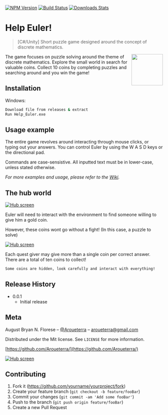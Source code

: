 [![NPM Version][npm-image]][npm-url]
[![Build Status][travis-image]][travis-url]
[![Downloads Stats][npm-downloads]][npm-url]

# Help Euler!
> [C#/Unity] Short puzzle game designed around the concept of discrete mathematics.

<img align="right" width="100" height="100" src="https://github.com/Aroueterra/Help_Euler/blob/master/graphics/if_cat_laptop_185531.png">
The game focuses on puzzle solving around the theme of discrete mathematics. Explore the small world in search for valuable coins. Collect 10 coins by completing puzzles and searching around and you win the game!



## Installation

Windows:

```sh
Download file from releases & extract
Run Help_Euler.exe
```

## Usage example

The entire game revolves around interacting through mouse clicks, or typing out your answers. 
You can control Euler by using the W A S D keys or the directional pad.

Commands are case-sensistive. All inputted text must be in lower-case, unless stated otherwise.

_For more examples and usage, please refer to the [Wiki][wiki]._

## The hub world

[![Hub screen](https://github.com/Aroueterra/Help_Euler/blob/master/graphics/main.PNG)]()

Euler will need to interact with the environment to find someone willing to give him a gold coin.

However, these coins wont go without a fight! (In this case, a puzzle to solve) 

[![Hub screen](https://github.com/Aroueterra/Help_Euler/blob/master/graphics/puzzle.PNG)]()

Each quest giver may give more than a single coin per correct answer. There are a total of ten coins to collect!

```sh
Some coins are hidden, look carefully and interact with everything!
```

## Release History


* 0.0.1
    * Initial release

## Meta

August Bryan N. Florese – [@Aroueterra](https://www.facebook.com/Aroueterra) – aroueterra@gmail.com

Distributed under the Mit license. See ``LICENSE`` for more information.

[https://github.com/Aroueterra/](https://github.com/Aroueterra/)

[![Hub screen](https://github.com/Aroueterra/Help_Euler/blob/master/graphics/splash.PNG)]()


## Contributing

1. Fork it (<https://github.com/yourname/yourproject/fork>)
2. Create your feature branch (`git checkout -b feature/fooBar`)
3. Commit your changes (`git commit -am 'Add some fooBar'`)
4. Push to the branch (`git push origin feature/fooBar`)
5. Create a new Pull Request

<!-- Markdown link & img dfn's -->
[npm-image]: https://img.shields.io/npm/v/datadog-metrics.svg?style=flat-square
[npm-url]: https://npmjs.org/package/datadog-metrics
[npm-downloads]: https://img.shields.io/npm/dm/datadog-metrics.svg?style=flat-square
[travis-image]: https://img.shields.io/travis/dbader/node-datadog-metrics/master.svg?style=flat-square
[travis-url]: https://travis-ci.org/dbader/node-datadog-metrics
[wiki]: https://github.com/yourname/yourproject/wiki
